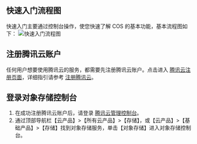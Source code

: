 ## 快速入门流程图
快速入门主要通过控制台操作，使您快速了解 COS 的基本功能，基本流程图如下：
![快速入门流程图](//mc.qcloudimg.com/static/img/520720197375cee1cc86ad0ebc38ffe2/image.png)
## 注册腾讯云账户
任何用户想要使用腾讯云的服务，都需要先注册腾讯云账户。点击进入 [腾讯云注册页面](https://www.qcloud.com/register)，详细指引请参考 [注册腾讯云](https://www.qcloud.com/document/product/378/9603)。
## 登录对象存储控制台
1. 在成功注册腾讯云账户后，请登录 [腾讯云管理控制台](https://console.qcloud.com/)。
2. 通过顶部导航栏【云产品】>【所有云产品】>【存储】，或【云产品】>【基础产品】>【存储】找到对象存储服务，单击【对象存储】进入对象存储控制台。
